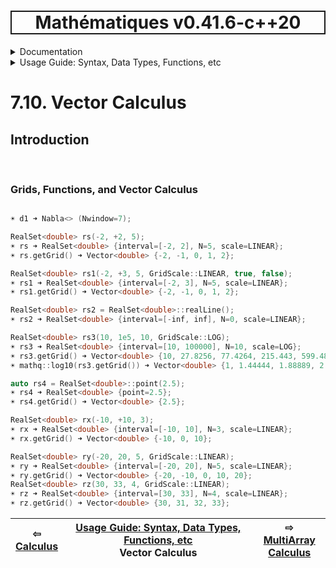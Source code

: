 <h1 style='border: 2px solid; text-align: center'>Mathématiques v0.41.6-c++20</h1>

<details>

<summary>Documentation</summary>

# [Documentation](../../README.md)<br>
1. [License](../../license/README.md)<br>
2. [About](../../about/README.md)<br>
3. [Status, Planned Work & Release Notes](../../status-release/README.md)<br>
4. [Description and Example Usage](../../overview/README.md)<br>
5. [Installation](../../installation/README.md)<br>
6. [Your First Mathématiques Project](../../first-project/README.md)<br>
7. _Usage Guide: Syntax, Data Types, Functions, etc_ <br>
8. [Benchmarks](../../benchmarks/README.md)<br>
9. [Tests](../../test/README.md)<br>
10. [Developer Guide: Modifying and Extending Mathématiques](../../developer-guide/README.md)<br>


</details>



<details>

<summary>Usage Guide: Syntax, Data Types, Functions, etc</summary>

# [7. Usage Guide: Syntax, Data Types, Functions, etc](../README.md)<br>
7.1. [Usage Guide Notation](../notation/README.md)<br>
7.2. [Scalar Types (Real, Imaginary, Complex & Quaternion)](../scalars/README.md)<br>
7.3. [Container Types (Vector, Matrix & MultiArray)](../multiarrays/README.md)<br>
7.4. [Operators](../operators/README.md)<br>
7.5. [Functions](../functions/README.md)<br>
7.6. [Linear Algebra](../linear-algebra/README.md)<br>
7.7. [Indexing, Masks, and Sorting](../indexing-sorting/README.md)<br>
7.8. [Ranges and Grids](../ranges-grids/README.md)<br>
7.9. [Calculus](../calculus/README.md)<br>
7.10. _Vector Calculus_ <br>
7.11. [MultiArray Calculus](../tensor-calculus/README.md)<br>
7.12. [Display of Results](../display/README.md)<br>
7.13. [FILE I/O](../file-io/README.md)<br>
7.14. [Debug Modes](../debug/README.md)<br>


</details>



# 7.10. Vector Calculus



## Introduction



<br>

### Grids, Functions, and Vector Calculus


```C++

☀ d1 ➜ Nabla<> (Nwindow=7);

RealSet<double> rs(-2, +2, 5);
☀ rs ➜ RealSet<double> {interval=[-2, 2], N=5, scale=LINEAR};
☀ rs.getGrid() ➜ Vector<double> {-2, -1, 0, 1, 2};

RealSet<double> rs1(-2, +3, 5, GridScale::LINEAR, true, false);
☀ rs1 ➜ RealSet<double> {interval=[-2, 3], N=5, scale=LINEAR};
☀ rs1.getGrid() ➜ Vector<double> {-2, -1, 0, 1, 2};

RealSet<double> rs2 = RealSet<double>::realLine();
☀ rs2 ➜ RealSet<double> {interval=[-inf, inf], N=0, scale=LINEAR};

RealSet<double> rs3(10, 1e5, 10, GridScale::LOG);
☀ rs3 ➜ RealSet<double> {interval=[10, 100000], N=10, scale=LOG};
☀ rs3.getGrid() ➜ Vector<double> {10, 27.8256, 77.4264, 215.443, 599.484, 1668.1, 4641.59, 12915.5, 35938.1, 100000};
☀ mathq::log10(rs3.getGrid()) ➜ Vector<double> {1, 1.44444, 1.88889, 2.33333, 2.77778, 3.22222, 3.66667, 4.11111, 4.55556, 5};

auto rs4 = RealSet<double>::point(2.5);
☀ rs4 ➜ RealSet<double> {point=2.5};
☀ rs4.getGrid() ➜ Vector<double> {2.5};

RealSet<double> rx(-10, +10, 3);
☀ rx ➜ RealSet<double> {interval=[-10, 10], N=3, scale=LINEAR};
☀ rx.getGrid() ➜ Vector<double> {-10, 0, 10};

RealSet<double> ry(-20, 20, 5, GridScale::LINEAR);
☀ ry ➜ RealSet<double> {interval=[-20, 20], N=5, scale=LINEAR};
☀ ry.getGrid() ➜ Vector<double> {-20, -10, 0, 10, 20};
RealSet<double> rz(30, 33, 4, GridScale::LINEAR);
☀ rz ➜ RealSet<double> {interval=[30, 33], N=4, scale=LINEAR};
☀ rz.getGrid() ➜ Vector<double> {30, 31, 32, 33};
```


| ⇦ <br />[Calculus](../calculus/README.md)  | [Usage Guide: Syntax, Data Types, Functions, etc](../README.md)<br />Vector Calculus<br /><img width=1000/> | ⇨ <br />[MultiArray Calculus](../tensor-calculus/README.md)   |
| ------------ | :-------------------------------: | ------------ |

